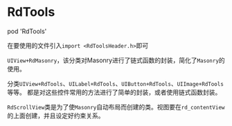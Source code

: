 # RdTools

pod 'RdTools'

在要使用的文件引入`import <RdToolsHeader.h>`即可

`UIView+RdMasonry`，该分类对Masonry进行了链式函数的封装，简化了`Masonry`的使用。

分类`UIView+RdTools`、`UILabel+RdTools`、`UIButton+RdTools`、`UIImage+RdTools`等等。
都是对这些控件常用的方法进行了简单的封装，或者使用链式函数封装。

`RdScrollView`类是为了使`Masonry`自动布局而创建的类。视图要在`rd_contentView`的上面创建，并且设定好约束关系。
